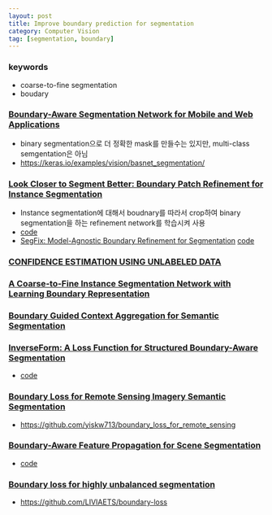 ```yaml
---
layout: post
title: Improve boundary prediction for segmentation
category: Computer Vision
tag: [segmentation, boundary]
---
```


### keywords
- coarse-to-fine segmentation
- boudary 
### [Boundary-Aware Segmentation Network for Mobile and Web Applications](https://arxiv.org/pdf/2101.04704)

- binary segmentation으로 더 정확한 mask를 만들수는 있지만, multi-class semgentation은 아님
- https://keras.io/examples/vision/basnet_segmentation/


### [Look Closer to Segment Better: Boundary Patch Refinement for Instance Segmentation](https://arxiv.org/pdf/2104.05239)

- Instance segmentation에 대해서 boudnary를 따라서 crop하여 binary segmentation을 하는 refinement network를 학습시켜 사용
- [code](https://github.com/chenhang98/BPR)
- [SegFix: Model-Agnostic Boundary Refinement for Segmentation](https://arxiv.org/pdf/2007.04269) [code](https://github.com/openseg-group/openseg.pytorch)


### [CONFIDENCE ESTIMATION USING UNLABELED DATA](https://arxiv.org/pdf/2307.10440)


### [A Coarse-to-Fine Instance Segmentation Network with Learning Boundary Representation](https://arxiv.org/pdf/2106.10213)


### [Boundary Guided Context Aggregation for Semantic Segmentation](https://www.bmvc2021-virtualconference.com/assets/papers/0091.pdf)

### [InverseForm: A Loss Function for Structured Boundary-Aware Segmentation](https://arxiv.org/pdf/2104.02745)

- [code](https://github.com/Qualcomm-AI-research/InverseForm)


### [Boundary Loss for Remote Sensing Imagery Semantic Segmentation](https://arxiv.org/pdf/1905.07852)

- https://github.com/yiskw713/boundary_loss_for_remote_sensing


### [Boundary-Aware Feature Propagation for Scene Segmentation](https://openaccess.thecvf.com/content_ICCV_2019/papers/Ding_Boundary-Aware_Feature_Propagation_for_Scene_Segmentation_ICCV_2019_paper.pdf)

- [code](https://github.com/henghuiding/BFP?tab=readme-ov-file)


### [Boundary loss for highly unbalanced segmentation]()

- https://github.com/LIVIAETS/boundary-loss